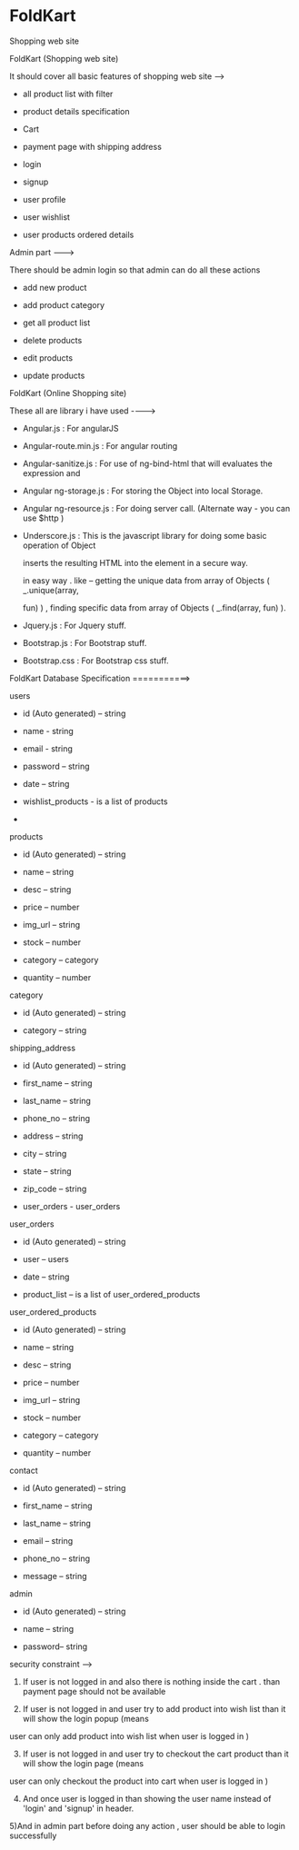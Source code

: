 # FoldKart
Shopping web site

FoldKart (Shopping web site)

  It should cover all basic features of shopping web site -->

   - all product list with filter

   - product details specification 

   - Cart

   - payment page with shipping address

   - login

   - signup

   - user profile

   - user wishlist

   - user products ordered details 

   Admin part --->

   There should be admin login so that admin can do all these actions

   - add new product 

   - add product category

   - get all product list

   - delete products

   - edit products

   - update products
   
   
   
   
   

FoldKart (Online Shopping site)

These all are library i have used ---->

- Angular.js  :  For angularJS

- Angular-route.min.js  : For angular routing

- Angular-sanitize.js  : For use of ng-bind-html that will evaluates the expression and 

- Angular ng-storage.js  : For storing the Object into local Storage.

- Angular ng-resource.js  : For doing server call. (Alternate way - you can use $http )

- Underscore.js : This is the javascript library for doing some basic operation  of Object 

    inserts the resulting HTML into the element in a secure way.

    in easy way . like – getting the unique data from array of Objects ( _.unique(array, 

    fun) ) , finding  specific data from array of Objects ( _.find(array, fun) ).

- Jquery.js  : For Jquery stuff.

- Bootstrap.js  : For Bootstrap stuff.

- Bootstrap.css  : For Bootstrap css stuff.





FoldKart Database Specification ===========>

users

- id (Auto generated) – string

- name  - string

- email - string

- password – string

- date – string

- wishlist_products - is a list of products

- 

products

- id (Auto generated) – string

- name – string

- desc – string

- price – number

- img_url – string

- stock – number

- category – category

- quantity – number

category

- id (Auto generated) – string

- category – string


shipping_address

- id (Auto generated) – string

- first_name – string

- last_name – string

- phone_no – string

- address – string

- city – string

- state – string

- zip_code – string

- user_orders - user_orders

user_orders

- id (Auto generated) – string

- user – users

- date – string

- product_list  – is a list of user_ordered_products

user_ordered_products

- id (Auto generated) – string

- name – string

- desc – string

- price – number

- img_url – string

- stock – number

- category – category

- quantity – number


contact

- id (Auto generated) – string

- first_name – string

- last_name – string

- email – string

- phone_no – string

- message – string

admin

- id (Auto generated) – string

- name – string

- password– string



security constraint -->

1) If user is not logged in and also there is nothing inside the cart . than payment page should not be available

2) If user is not logged in and user try to add product into wish list than it will show the login popup (means 

user can only add product into wish list when user is logged in ) 

3) If user is not logged in and user try to checkout the cart product than it will show the login page (means 

user can only checkout the product into cart when user is logged in ) 

4) And once user is logged in than showing the user name instead of 'login' and 'signup' in header.

5)And in admin part before doing any action , user should be able to login successfully



